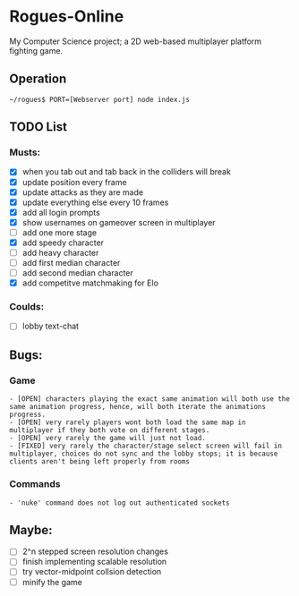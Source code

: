 # **Rogues-Online**
My Computer Science project; a 2D web-based multiplayer platform fighting game.

## Operation
```console
~/rogues$ PORT=[Webserver port] node index.js
```

## TODO List
### Musts:
   - [x] when you tab out and tab back in the colliders will break
   - [x] update position every frame
   - [x] update attacks as they are made
   - [x] update everything else every 10 frames
   - [x] add all login prompts
   - [x] show usernames on gameover screen in multiplayer
   - [ ] add one more stage
   - [x] add speedy character
   - [ ] add heavy character
   - [ ] add first median character
   - [ ] add second median character
   - [x] add competitve matchmaking for Elo
### Coulds:
   - [ ] lobby text-chat

## Bugs:
  ### Game
    - [OPEN] characters playing the exact same animation will both use the same animation progress, hence, will both iterate the animations progress.
    - [OPEN] very rarely players wont both load the same map in multiplayer if they both vote on different stages.
    - [OPEN] very rarely the game will just not load.
    - [FIXED] very rarely the character/stage select screen will fail in multiplayer, choices do not sync and the lobby stops; it is because clients aren't being left properly from rooms

  ### Commands
    - 'nuke' command does not log out authenticated sockets

## Maybe:
 - [ ] 2^n stepped screen resolution changes
 - [ ] finish implementing scalable resolution
 - [ ] try vector-midpoint collsion detection
 - [ ] minify the game